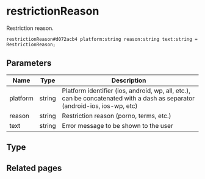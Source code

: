 # restrictionReason
Restriction reason.

```
restrictionReason#d072acb4 platform:string reason:string text:string = RestrictionReason;
```

## Parameters
| Name | Type | Description |
| ---- | :----: | ----------- |
| platform | string | Platform identifier (ios, android, wp, all, etc.), can be concatenated with a dash as separator (android-ios, ios-wp, etc) |
| reason | string | Restriction reason (porno, terms, etc.) |
| text | string | Error message to be shown to the user |


## Type


## Related pages
